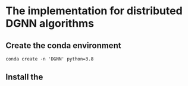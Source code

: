 # The implementation for distributed DGNN algorithms

## Create the conda environment
```
conda create -n 'DGNN' python=3.8
```

## Install the 
